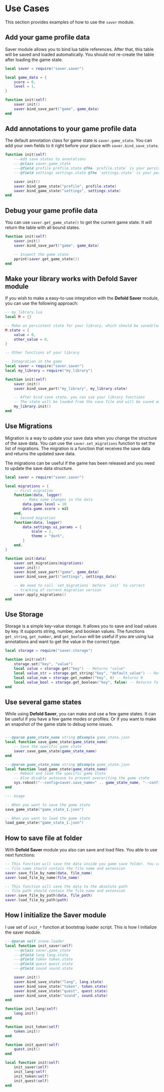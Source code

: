 # Use Cases

This section provides examples of how to use the `saver` module.


## Add your game profile data

Saver module allows you to bind lua table references. After that, this table will be saved and loaded automatically. You should not re-create the table after loading the game state.

```lua
local saver = require("saver.saver")

local game_data = {
	score = 0,
	level = 1,
}

function init(self)
	saver.init()
	saver.bind_save_part("game", game_data)
end
```


## Add annotations to your game profile data

The default annotation class for game state is `saver.game_state`. You can add your own fields to it right before your place with `saver.bind_save_state`.

```lua
function init(self)
	---Add save states to annotations
	---@class saver.game_state
	---@field profile profile.state @The `profile.state` is your persistent data annotation class
	---@field settings settings.state @The `settings.state` is your persistent data annotation class

	saver.init()
	saver.bind_game_state("profile", profile.state)
	saver.bind_game_state("settings", settings.state)
end
```


## Debug your game profile data

You can use `saver.get_game_state()` to get the current game state. It will return the table with all bound states.

```lua
function init(self)
	saver.init()
	saver.bind_save_part("game", game_data)

	-- Inspect the game state
	pprint(saver.get_game_state())
end
```


## Make your library works with Defold Saver module

If you wish to make a easy-to-use integration with the **Defold Saver** module, you can use the following approach:

```lua
-- my_library.lua
local M = {}

-- Make an persistent state for your library, which should be saved/loaded
M.state = {
	value = 0,
	other_value = 0,
}

-- Other functions of your library
```

```lua
-- Integration in the game
local saver = require("saver.saver")
local my_library = require("my_library")

function init(self)
	saver.init()
	saver.bind_save_part("my_library", my_library.state)

	-- After bind save state, you can use your library functions
	-- The state will be loaded from the save file and will be saved automatically
	my_library.init()
end
```

## Use Migrations

Migration is a way to update your save data when you change the structure of the save data. You can use the `saver.set_migrations` function to set the list of migrations. The migration is a function that receives the save data and returns the updated save data.

The migrations can be useful if the game has been released and you need to update the save data structure.

```lua
local saver = require("saver.saver")

local migrations = {
	-- First migration
	function(data, logger)
		-- Make some changes in the data
		data.game.level = 10
		data.game.score = nil
	end,
	-- Second migration
	function(data, logger)
		data.settings.ui_params = {
			scale = 1,
			theme = "dark",
		}
	end,
}

function init(data)
	saver.set_migrations(migrations)
	saver.init()
	saver.bind_save_part("game", game_data)
	saver.bind_save_part("settings", settings_data)

	-- We need to call `set_migrations` before `init` to correct
	-- tracking of current migration version
	saver.apply_migrations()
end
```


## Use Storage

Storage is a simple key-value storage. It allows you to save and load values by key. It supports string, number, and boolean values. The functions `get_string`, `get_number`, and `get_boolean` will be useful if you are using lua annotations and want to get the value in the correct type.

```lua
local storage = require("saver.storage")

function init(self)
	storage.set("key", "value")
	local value = storage.get("key") -- Returns "value"
	local value_str = storage.get_string("key", "default_value") -- Returns "value"
	local value_num = storage.get_number("key", 0) -- Returns 0
	local value_bool = storage.get_boolean("key", false) -- Returns false
end

```

## Use several game states

While using **Defold Saver**, you can make and use a few game states. It can be useful if you have a few game modes or profiles. Or if you want to make an snapshot of the game state to debug some issues.

```lua

---@param game_state_name string @Example game_state.json
local function save_game_state(game_state_name)
	-- Save the specific game state
	saver.save_game_state(game_state_name)
end

---@param game_state_name string @Example game_state.json
local function load_game_state(game_state_name)
	-- Reboot and load the specific game state
	-- Also disable autosave to prevent overwriting the game state
	sys.reboot("--config=saver.save_name=" .. game_state_name, "--config=saver.autosave_timer=0")
end

--- Usage

-- When you want to save the game state
save_game_state("game_state_1.json")

-- When you want to load the game state
load_game_state("game_state_1.json")
```

## How to save file at folder

With **Defold Saver** module you also can save and load files. You able to use next functions:

```lua
-- This function will save the data inside you game save folder. You can use subfolders in the path
-- file name should contain the file name and extension
saver.save_file_by_name(data, file_name)
saver.load_file_by_name(file_name)

-- This function will save the data to the absolute path
-- file path should contain the file name and extension
saver.save_file_by_path(data, file_path)
saver.load_file_by_path(path)
```

## How I initialize the Saver module

I use set of `init_*` function at bootstrap loader script. This is how I initialize the saver module.

```lua
---@param self scene.loader
local function init_saver(self)
	---@class saver.game_state
	---@field lang lang.state
	---@field token token.state
	---@field quest quest.state
	---@field sound sound.state

	saver.init()
	saver.bind_save_state("lang", lang.state)
	saver.bind_save_state("token", token.state)
	saver.bind_save_state("quest", quest.state)
	saver.bind_save_state("sound", sound.state)
end

function init_lang(self)
	lang.init()
end

function init_token(self)
	token.init()
end

function init_quest(self)
	quest.init()
end

local function init(self)
	init_saver(self)
	init_lang(self)
	init_token(self)
	init_quest(self)
end

```